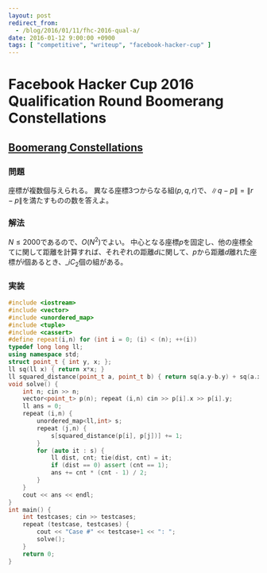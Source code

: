 ```yaml
---
layout: post
redirect_from:
  - /blog/2016/01/11/fhc-2016-qual-a/
date: 2016-01-12 9:00:00 +0900
tags: [ "competitive", "writeup", "facebook-hacker-cup" ]
---
```


# Facebook Hacker Cup 2016 Qualification Round Boomerang Constellations

## [Boomerang Constellations](https://www.facebook.com/hackercup/problem/910374079035613/)

### 問題

座標が複数個与えられる。
異なる座標3つからなる組$(p, { q, r })$で、$\|q - p\| = \|r - p\|$を満たすものの数を答えよ。

### 解法

$N \le 2000$であるので、$O(N^2)$でよい。
中心となる座標$p$を固定し、他の座標全てに関して距離を計算すれば、それぞれの距離$d$に関して、$p$から距離$d$離れた座標が$i$個あるとき、${}\_iC_2$個の組がある。

### 実装

``` c++
#include <iostream>
#include <vector>
#include <unordered_map>
#include <tuple>
#include <cassert>
#define repeat(i,n) for (int i = 0; (i) < (n); ++(i))
typedef long long ll;
using namespace std;
struct point_t { int y, x; };
ll sq(ll x) { return x*x; }
ll squared_distance(point_t a, point_t b) { return sq(a.y-b.y) + sq(a.x-b.x); }
void solve() {
    int n; cin >> n;
    vector<point_t> p(n); repeat (i,n) cin >> p[i].x >> p[i].y;
    ll ans = 0;
    repeat (i,n) {
        unordered_map<ll,int> s;
        repeat (j,n) {
            s[squared_distance(p[i], p[j])] += 1;
        }
        for (auto it : s) {
            ll dist, cnt; tie(dist, cnt) = it;
            if (dist == 0) assert (cnt == 1);
            ans += cnt * (cnt - 1) / 2;
        }
    }
    cout << ans << endl;
}
int main() {
    int testcases; cin >> testcases;
    repeat (testcase, testcases) {
        cout << "Case #" << testcase+1 << ": ";
        solve();
    }
    return 0;
}
```
